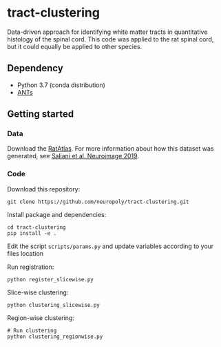 # tract-clustering
Data-driven approach for identifying white matter tracts in quantitative histology of the spinal cord. This 
code was applied to the rat spinal cord, but it could equally be applied to other species.

## Dependency

- Python 3.7 (conda distribution)
- [ANTs](http://stnava.github.io/ANTs/)

## Getting started

### Data

Download the [RatAtlas](https://osf.io/g7kx8/). For more information about how this dataset was generated, see [Saliani et al. Neuroimage 2019](https://www.ncbi.nlm.nih.gov/pubmed/31491525). 

### Code

Download this repository:
~~~
git clone https://github.com/neuropoly/tract-clustering.git
~~~

Install package and dependencies:
~~~
cd tract-clustering
pip install -e .
~~~

Edit the script `scripts/params.py` and update variables according to your files location

Run registration:
~~~
python register_slicewise.py
~~~

Slice-wise clustering:
~~~
python clustering_slicewise.py
~~~

Region-wise clustering:
~~~
# Run clustering
python clustering_regionwise.py
~~~
